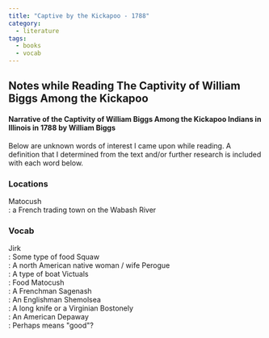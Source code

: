 ```yaml
---
title: "Captive by the Kickapoo - 1788"
category:
  - literature
tags:
  - books
  - vocab
---
```


## Notes while Reading The Captivity of William Biggs Among the Kickapoo
#### Narrative of the Captivity of William Biggs Among the Kickapoo Indians in Illinois in 1788 by William Biggs

Below are unknown words of interest I came upon while reading. A definition that I determined from the text and/or further research is included with each word below. 

### Locations
  Matocush  
    : a French trading town on the Wabash River

### Vocab
  Jirk  
    : Some type of food
  Squaw  
    : A north American native woman / wife
  Perogue  
    : A type of boat
  Victuals  
    : Food
  Matocush  
    : A Frenchman
  Sagenash  
    : An Englishman
  Shemolsea  
    : A long knife or a Virginian
  Bostonely  
    : An American
  Depaway  
    : Perhaps means "good"?

